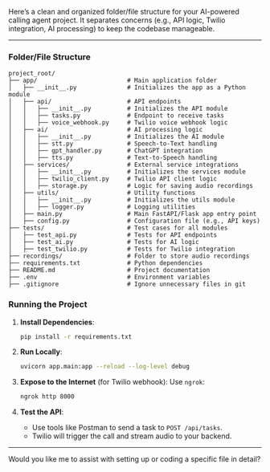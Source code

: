 Here’s a clean and organized folder/file structure for your AI-powered calling agent project. It separates concerns (e.g., API logic, Twilio integration, AI processing) to keep the codebase manageable.

---

### **Folder/File Structure**

```plaintext
project_root/
├── app/                         # Main application folder
│   ├── __init__.py              # Initializes the app as a Python module
│   ├── api/                     # API endpoints
│   │   ├── __init__.py          # Initializes the API module
│   │   ├── tasks.py             # Endpoint to receive tasks
│   │   ├── voice_webhook.py     # Twilio voice webhook logic
│   ├── ai/                      # AI processing logic
│   │   ├── __init__.py          # Initializes the AI module
│   │   ├── stt.py               # Speech-to-Text handling
│   │   ├── gpt_handler.py       # ChatGPT integration
│   │   ├── tts.py               # Text-to-Speech handling
│   ├── services/                # External service integrations
│   │   ├── __init__.py          # Initializes the services module
│   │   ├── twilio_client.py     # Twilio API client logic
│   │   ├── storage.py           # Logic for saving audio recordings
│   ├── utils/                   # Utility functions
│   │   ├── __init__.py          # Initializes the utils module
│   │   ├── logger.py            # Logging utilities
│   ├── main.py                  # Main FastAPI/Flask app entry point
│   ├── config.py                # Configuration file (e.g., API keys)
├── tests/                       # Test cases for all modules
│   ├── test_api.py              # Tests for API endpoints
│   ├── test_ai.py               # Tests for AI logic
│   ├── test_twilio.py           # Tests for Twilio integration
├── recordings/                  # Folder to store audio recordings
├── requirements.txt             # Python dependencies
├── README.md                    # Project documentation
├── .env                         # Environment variables
├── .gitignore                   # Ignore unnecessary files in git
```



### **Running the Project**

1. **Install Dependencies**:
   ```bash
   pip install -r requirements.txt
   ```

2. **Run Locally**:
   ```bash
   uvicorn app.main:app --reload --log-level debug
   ```

3. **Expose to the Internet** (for Twilio webhook):
   Use `ngrok`:
   ```bash
   ngrok http 8000
   ```

4. **Test the API**:
   - Use tools like Postman to send a task to `POST /api/tasks`.
   - Twilio will trigger the call and stream audio to your backend.

---

Would you like me to assist with setting up or coding a specific file in detail?